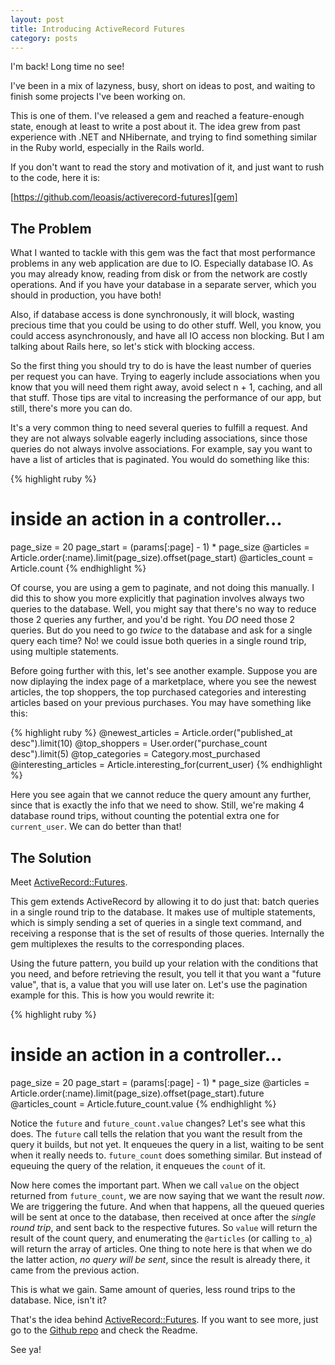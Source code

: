 ```yaml
---
layout: post
title: Introducing ActiveRecord Futures
category: posts
---
```


I'm back! Long time no see!

I've been in a mix of lazyness, busy, short on ideas to post, and waiting to finish some projects I've been working on.

This is one of them. I've released a gem and reached a feature-enough state, enough at least to write a post about it. The idea grew from past experience with .NET and NHibernate, and trying to find something similar in the Ruby world, especially in the Rails world.

If you don't want to read the story and motivation of it, and just want to rush to the code, here it is:

[https://github.com/leoasis/activerecord-futures][gem]

## The Problem

What I wanted to tackle with this gem was the fact that most performance problems in any web application are due to IO. Especially database IO. As you may already know, reading from disk or from the network are costly operations. And if you have your database in a separate server, which you should in production, you have both!

Also, if database access is done synchronously, it will block, wasting precious time that you could be using to do other stuff. Well, you know, you could access asynchronously, and have all IO access non blocking. But I am talking about Rails here, so let's stick with blocking access.

So the first thing you should try to do is have the least number of queries per request you can have. Trying to eagerly include associations when you know that you will need them right away, avoid select n + 1, caching, and all that stuff. Those tips are vital to increasing the performance of our app, but still, there's more you can do.

It's a very common thing to need several queries to fulfill a request. And they are not always solvable eagerly including associations, since those queries do not always involve associations. For example, say you want to have a list of articles that is paginated. You would do something like this:

{% highlight ruby %}
# inside an action in a controller...
page_size = 20
page_start = (params[:page] - 1) * page_size
@articles = Article.order(:name).limit(page_size).offset(page_start)
@articles_count = Article.count
{% endhighlight %}

Of course, you are using a gem to paginate, and not doing this manually. I did this to show you more explicitly that pagination involves always two queries to the database. Well, you might say that there's no way to reduce those 2 queries any further, and you'd be right. You _DO_ need those 2 queries. But do you need to go _twice_ to the database and ask for a single query each time? No! we could issue both queries in a single round trip, using multiple statements.

Before going further with this, let's see another example. Suppose you are now diplaying the index page of a marketplace, where you see the newest articles, the top shoppers, the top purchased categories and interesting articles based on your previous purchases. You may have something like this:

{% highlight ruby %}
@newest_articles = Article.order("published_at desc").limit(10)
@top_shoppers = User.order("purchase_count desc").limit(5)
@top_categories = Category.most_purchased
@interesting_articles = Article.interesting_for(current_user)
{% endhighlight %}

Here you see again that we cannot reduce the query amount any further, since that is exactly the info that we need to show. Still, we're making 4 database round trips, without counting the potential extra one for `current_user`. We can do better than that!

## The Solution

Meet [ActiveRecord::Futures][gem].

This gem extends ActiveRecord by allowing it to do just that: batch queries in a single round trip to the database. It makes use of multiple statements, which is simply sending a set of queries in a single text command, and receiving a response that is the set of results of those queries. Internally the gem multiplexes the results to the corresponding places.

Using the future pattern, you build up your relation with the conditions that you need, and before retrieving the result, you tell it that you want a "future value", that is, a value that you will use later on. Let's use the pagination example for this. This is how you would rewrite it:

{% highlight ruby %}
# inside an action in a controller...
page_size = 20
page_start = (params[:page] - 1) * page_size
@articles = Article.order(:name).limit(page_size).offset(page_start).future
@articles_count = Article.future_count.value
{% endhighlight %}

Notice the `future` and `future_count.value` changes? Let's see what this does. The `future` call tells the relation that you want the result from the query it builds, but not yet. It enqueues the query in a list, waiting to be sent when it really needs to. `future_count` does something similar. But instead of equeuing the query of the relation, it enqueues the `count` of it.

Now here comes the important part. When we call `value` on the object returned from `future_count`, we are now saying that we want the result _now_. We are triggering the future. And when that happens, all the queued queries will be sent at once to the database, then received at once after the *single round trip*, and sent back to the respective futures. So `value` will return the result of the count query, and enumerating  the `@articles` (or calling `to_a`) will return the array of articles. One thing to note here is that when we do the latter action, _no query will be sent_, since the result is already there, it came from the previous action.

This is what we gain. Same amount of queries, less round trips to the database. Nice, isn't it?

That's the idea behind [ActiveRecord::Futures][gem]. If you want to see more, just go to the [Github repo][gem] and check the Readme.

See ya!

[gem]: https://github.com/leoasis/activerecord-futures
